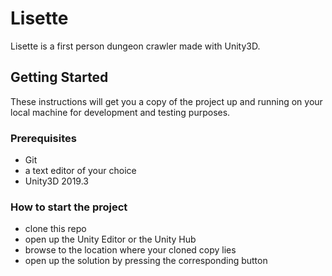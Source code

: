 # Lisette

Lisette is a first person dungeon crawler made with Unity3D.  

## Getting Started

These instructions will get you a copy of the project up and running on your 
local machine for development and testing purposes.

### Prerequisites

* Git
* a text editor of your choice
* Unity3D 2019.3

### How to start the project

* clone this repo
* open up the Unity Editor or the Unity Hub
* browse to the location where your cloned copy lies
* open up the solution by pressing the corresponding button
